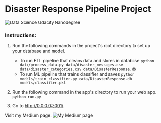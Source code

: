 # Disaster Response Pipeline Project
![Data Science Udacity Nanodegree](https://miro.medium.com/max/2000/1*BFD7xbM1Db0UiilLuTHuYA.jpeg)
### Instructions:
1. Run the following commands in the project's root directory to set up your database and model.

    - To run ETL pipeline that cleans data and stores in database
        `python data/process_data.py data/disaster_messages.csv data/disaster_categories.csv data/DisasterResponse.db`
    - To run ML pipeline that trains classifier and saves
        `python models/train_classifier.py data/DisasterResponse.db models/classifier.pkl`

2. Run the following command in the app's directory to run your web app.
    `python run.py`

3. Go to http://0.0.0.0:3001/

Visit my Medium page. ![My Medium page](https://medium.com/@patlichengine/building-machine-learning-model-for-solving-real-world-problems-1a2dcd2174a8)
